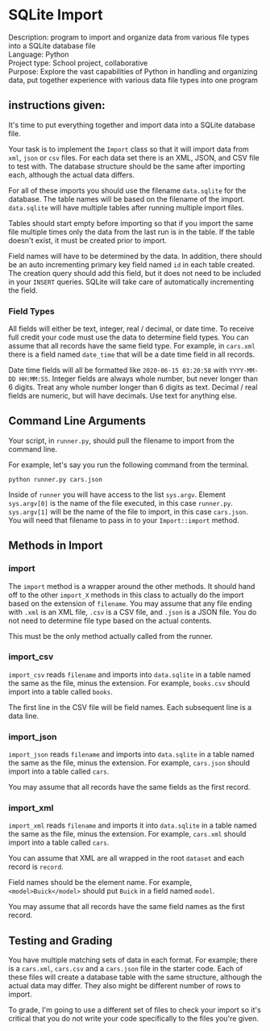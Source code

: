 # SQLite Import
Description: program to import and organize data from various file types into a SQLite database file<br>
Language: Python<br>
Project type: School project, collaborative<br>
Purpose: Explore the vast capabilities of Python in handling and organizing data, put together experience with various data file types into one program<br>

## instructions given:

It's time to put everything together and import data into a SQLite database file.

Your task is to implement the `Import` class so that it will import data from `xml`, `json` or `csv` files. For each data set there is an XML, JSON, and CSV file to test with. The database structure should be the same after importing each, although the actual data differs. 

For all of these imports you should use the filename `data.sqlite` for the database. The table names will be based on the filename of the import. `data.sqlite` will have multiple tables after running multiple import files. 

Tables should start empty before importing so that if you import the same file multiple times only the data from the last run is in the table. If the table doesn't exist, it must be created prior to import. 

Field names will have to be determined by the data. In addition, there should be an auto incrementing primary key field named `id` in each table created. The creation query should add this field, but it does not need to be included in your `INSERT` queries. SQLite will take care of automatically incrementing the field. 

### Field Types
All fields will either be text, integer, real / decimal, or date time. To receive full credit your code must use the data to determine field types. You can assume that all records have the same field type. For example, in `cars.xml` there is a field named `date_time` that will be a date time field in all records.

Date time fields will all be formatted like `2020-06-15 03:20:58` with `YYYY-MM-DD HH:MM:SS`. Integer fields are always whole number, but never longer than 6 digits. Treat any whole number longer than 6 digits as text. Decimal / real fields are numeric, but will have decimals. Use text for anything else. 

## Command Line Arguments
Your script, in `runner.py`, should pull the filename to import from the command line. 

For example, let's say you run the following command from the terminal.

```
python runner.py cars.json
```

Inside of `runner` you will have access to the list `sys.argv`. Element `sys.argv[0]` is the name of the file executed, in this case `runner.py`. `sys.argv[1]` will be the name of the file to import, in this case `cars.json`. You will need that filename to pass in to your `Import::import` method.

## Methods in Import

### import
The `import` method is a wrapper around the other methods. It should hand off to the other `import_X` methods in this class to actually do the import based on the extension of `filename`. You may assume that any file ending with `.xml` is an XML file, `.csv` is a CSV file, and `.json` is a JSON file. You do not need to determine file type based on the actual contents. 

This must be the only method actually called from the runner. 

### import_csv
`import_csv` reads `filename` and imports into `data.sqlite` in a table named the same as the file, minus the extension. For example, `books.csv` should import into a table called `books`.

The first line in the CSV file will be field names. Each subsequent line is a data line.

### import_json
`import_json` reads `filename` and imports into `data.sqlite` in a table named the same as the file, minus the extension. For example, `cars.json` should import into a table called `cars`. 

You may assume that all records have the same fields as the first record. 

### import_xml
`import_xml` reads `filename` and imports it into `data.sqlite` in a table named the same as the file, minus the extension. For example, `cars.xml` should import into a table called `cars`. 

You can assume that XML are all wrapped in the root `dataset` and each record is `record`. 

Field names should be the element name. For example, `<model>Buick</model>` should put `Buick` in a field named `model`.

You may assume that all records have the same field names as the first record. 

## Testing and Grading
You have multiple matching sets of data in each format. For example; there is a `cars.xml`, `cars.csv` and a `cars.json` file in the starter code. Each of these files will create a database table with the same structure, although the actual data may differ. They also might be different number of rows to import. 

To grade, I'm going to use a different set of files to check your import so it's critical that you do not write  your code specifically to the files you're given. 
